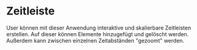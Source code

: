 # Zeitleiste
User können mit dieser Anwendung interaktive und skalierbare Zeitleisten erstellen. Auf dieser können Elemente hinzugefügt und gelöscht werden. Außerdem kann zwischen einzelnen Zeitabständen "gezoomt" werden.
